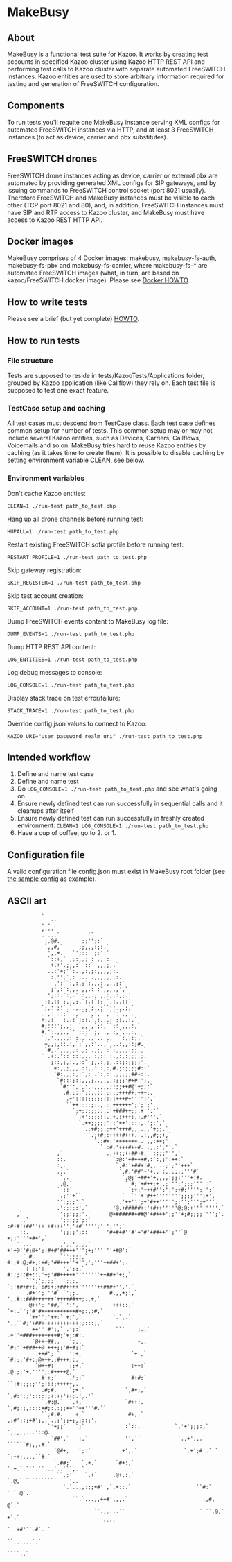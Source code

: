 # MakeBusy

## About

MakeBusy is a functional test suite for Kazoo. It works by creating test accounts in specified Kazoo cluster using Kazoo HTTP REST API and
performing test calls to Kazoo cluster with separate automated FreeSWITCH instances. Kazoo entities are used to store arbitrary information
required for testing and generation of FreeSWITCH configuration.

## Components

To run tests you'll requite one MakeBusy instance serving XML configs for automated FreeSWITCH instances via HTTP, and at least 3
FreeSWITCH instances (to act as device, carrier and pbx substitutes).

## FreeSWITCH drones

FreeSWITCH drone instances acting as device, carrier or external pbx are automated by providing generated XML configs for SIP gateways,
and by issuing commands to FreeSWITCH control socket (port 8021 usually). Therefore FreeSWITCH and MakeBusy instances must be visible
to each other (TCP port 8021 and 80), and, in addition, FreeSWITCH instances must have SIP and RTP access to Kazoo cluster, and MakeBusy
must have access to Kazoo REST HTTP API.

## Docker images

MakeBusy comprises of 4 Docker images: makebusy, makebusy-fs-auth, makebusy-fs-pbx and makebusy-fs-carrier, where makebusy-fs-* are
automated FreeSWITCH images (what, in turn, are based on kazoo/FreeSWITCH docker image). Please see [Docker HOWTO](docker/README.md).

## How to write tests

Please see a brief (but yet complete) [HOWTO](doc/HOWTO.md).

## How to run tests

### File structure

Tests are supposed to reside in tests/KazooTests/Applications folder, grouped by Kazoo application (like Callflow) they rely on.
Each test file is supposed to test one exact feature.

### TestCase setup and caching

All test cases must descend from TestCase class. Each test case defines common setup for number of tests.
This common setup may or may not include several Kazoo entities, such as Devices,
Carriers, Callflows, Voicemails and so on. MakeBusy tries hard to reuse Kazoo entities by caching (as it takes time to create them).
It is possible to disable caching by setting environment variable CLEAN, see below.

### Environment variables

Don't cache Kazoo entities:
```
CLEAN=1 ./run-test path_to_test.php
```

Hang up all drone channels before running test:
```
HUPALL=1 ./run-test path_to_test.php
```

Restart existing FreeSWITCH sofia profile before running test:
```
RESTART_PROFILE=1 ./run-test path_to_test.php
```

Skip gateway registration:
```
SKIP_REGISTER=1 ./run-test path_to_test.php
```

Skip test account creation:
```
SKIP_ACCOUNT=1 ./run-test path_to_test.php
```

Dump FreeSWITCH events content to MakeBusy log file:
```
DUMP_EVENTS=1 ./run-test path_to_test.php
```

Dump HTTP REST API content:
```
LOG_ENTITIES=1 ./run-test path_to_test.php
```

Log debug messages to console:
```
LOG_CONSOLE=1 ./run-test path_to_test.php
```

Display stack trace on test error/failure:
```
STACK_TRACE=1 ./run-test path_to_test.php
```

Override config.json values to connect to Kazoo:
```
KAZOO_URI="user password realm uri" ./run-test path_to_test.php
```

## Intended workflow

1. Define and name test case
2. Define and name test
3. Do `LOG_CONSOLE=1 ./run-test path_to_test.php` and see what's going on
4. Ensure newly defined test can run successfully in sequential calls and it cleanups after itself
5. Ensure newly defined test can run successfully in freshly created environment: `CLEAN=1 LOG_CONSOLE=1 ./run-test path_to_test.php`
6. Have a cup of coffee, go to 2. or 1.

## Configuration file

A valid configuration file config.json must exist in MakeBusy root folder (see [the sample config](./etc/config.json.dist) as example).

## ASCII art
```
           `
           .'.``
           ,...`
           .'...`         ``
            ;,@#.       ;;'';:`
            `,,#,`     ;;,,,:;:.`
             ',,+.   `';::  ;:':`
             `::+,` ,;:,,; : ,,':.
              +.+'.;;,:` ::` ,,,;,.`
             ..:'+;'`:..,:,;:,,,,;:.
              :,'';`,: ;.. .,,,,,,;:.
               ,':``:,:,;`:.,.:,,.,;:`
              ;',:`:,,. ,,.: :`,,,,,',`
             ';::.`:,.`::,,.; ,,:,,:,;.`
            ;:,:: ;,.,;,`:.:`:; `,:..::`
           `;,: ;:`.`.,,.,`;.,;``::.,,;,`
           .:,: .:;`:.,:```,:,` ,``:`,,:.
           +;,:`  :,.:`:;:,`,:,..:`;:,,:,`
           #;:::';,,:  `,, ,`;:,``;: ,,,:,`
           #,':,,,,,`' ;::' ;, :,:;,`,.,:,.
           `;,',,,,,: :.,`,,`.. ,,  `:,,:;,`
            +,,;,::.:,`;`,,:'..,`,,.:,,::;#.
            `#,.',,,,,: ,; .,;, :`:,,,,:;;,,`
           ` .+:.'::`:::,., :,:: :.,:,:;;;,;.
              ;::,;,:.,::` ;,.:,;,.::;:;;;;'.
               +:,,;,,,.::,.' :,:,#.;:;;;;#::`
               `#:,,;:,:`,: .`:,::,;;;;;##+::.
                `#:::;::,,,;..,,,,:;;;'#+#'';,
                 `#:::,',:,.,,,,,;;;;++#@'+;;:`
                  .#;;:,';:,,:::;:;;+++#+;+++;.
                   .+'::::;;;;;::;:+++#+'''':',`
                   ``++::::;:.,:::++++++';';';'.
                     `;+;:;;;::,:'+###++;;.+'':'`
                      `:+';;;;::.,+,:+++:,:,#''',`
                       `.++;;;;;':;'++'::::,.';:',`
                         .:+#;;:;++'+++#,,..,,'+;;.`
                          `.;+#;:++++#+++.`.:,,#;;+,`
                            `.:#+:'+++++++.. ,,:++;'.
                              `.:#;'+++#++#. .,,:';''.`
                ,`              .,++:;++##+#,` ::;;''',`
                ::.               `:@:'+#+++#,:`:,;':++:`
                :,.                `,#:'+##+'#,, ..;';''+++`
                .;,`                `,#;'##'+'+,, :,;;;;;'''#`
                 `,.                 `,@;'+##+'+,,,,:;;;'''+'#.
                 ,@,`                 `:#;'+#++;+.,;''';';;;'''':`
                ` ::`                  `:+;'+++#'';';';+#;'''';'';`
                 .;''+``             `  `''+'#++'''''''';;;;''';+',
                '':;;;'.`           .'++''';+'#++''''';;'';''';+'''.
                .';;:;:',`        '@.+#####+:'+#++'''''@;@;+''''''''.`
   ,``           ';;:;;;'.`      @+######+##@'+#+++';;''+;#;;;;'''';'.
    ..`          ';::;;';:`      :#+#'+##''++'+#+++'';'+#`'''';''';'';`
    ::.          ';;;;';::`     '#+#+#''#'+'#'+##++'';''`@ +;;''''+#+',`
   ``,..         ,';;';;;,`     +'+@''#;@+';:#+#'##+++''':+;''''''+#@':`
     `.#.        `'';;;;,`       #:;#:@;#+;:+#;'##+++''+'';';'''++##+';.
      :`:;':.     ',';;,`        #::;::#+::.'+;'##+++++''''''''++##+'+;,`
      ``';';;;;`  :;;;,`        `;'##+#+:,`:#:+;+##++++''''''++###+'',',`
      .#+'';'''#` `';;.          #,,,+;:,` ',,#;;###++++++'++++##++;:,+,`
       @++';''##,` ':',           +++::,` `+:.`';'#'#+++++++++++#+;:,:#,`
       `++'';'++:` +;',`          `.`,.`  ',,``#;'+##++++++++++++:;:::;,`
        ++'''#';,` .';:`           ```    ;..` .+''+###++++++++#;'+;:#:.
        `@+++##;.   ':;.                  +,.  `#;''+###++@'+++;;'#+#;:`
         .++#';.`   ':+,                `+.,`   `#:;;'#+:;@+++,;#+++;:.
         `@++#:`    ;;+,`               :++:`    .@:;;'+,'''';:#++++@,`
           #'+;`    .';:`               #+#:`   ``:#:;;;;'';:::;+++++,.
           .#;#.    `;+:`             `,#+;,`     `,#:';;':::::;+;++'++;.',.'`
           `.#:@.`  `.+,`             `#++:.       `,#;:;,::::+#;:,:;;++''++'''#.``
           ``;#;#.    +,`              #+;,`         ,;#';:;+#';,.`.,;';;+;,;::;'.
             `'+;;`   `;`             :`::.           `,'+';;;:,`    `,,,,,...'::@.
              `##',`   :,`            '',``            `.,+',,.`      ``````#;,,.#.`
               `@#+,   `;:`          +',.`               `.+';#'.` `  `;++:...,``#.`
               `.##;`   `.+.`      `#+:,`                  `:+.`.```.``...`..```,..`
                ``,;'`   `.+`     ,@+,:,`                   `.@,````````````  ` '..
                  `.`..,,:;;+#'',`.+::.`                     ``#:`         ` ` @`.`
                     ``.`...,,++#',,,.`                        .,#,           @`.`
                            ``.,,.,.``                        ` ``,@,`       +`.`
                               ````                               `..+#'``.#`..`
                                                                    ``......`.`
                                                                      ````..`
```
